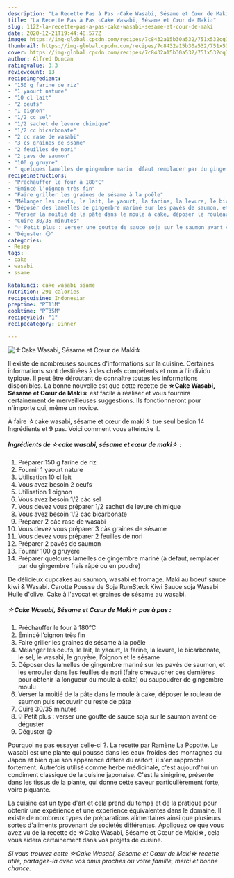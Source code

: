 ```yaml
---
description: "La Recette Pas à Pas ☆Cake Wasabi, Sésame et Cœur de Maki☆"
title: "La Recette Pas à Pas ☆Cake Wasabi, Sésame et Cœur de Maki☆"
slug: 1122-la-recette-pas-a-pas-cake-wasabi-sesame-et-cour-de-maki
date: 2020-12-21T19:44:48.577Z
image: https://img-global.cpcdn.com/recipes/7c8432a15b30a532/751x532cq70/☆cake-wasabi-sesame-et-coeur-de-maki☆-photo-principale-de-la-recette.jpg
thumbnail: https://img-global.cpcdn.com/recipes/7c8432a15b30a532/751x532cq70/☆cake-wasabi-sesame-et-coeur-de-maki☆-photo-principale-de-la-recette.jpg
cover: https://img-global.cpcdn.com/recipes/7c8432a15b30a532/751x532cq70/☆cake-wasabi-sesame-et-coeur-de-maki☆-photo-principale-de-la-recette.jpg
author: Alfred Duncan
ratingvalue: 3.3
reviewcount: 13
recipeingredient:
- "150 g farine de riz"
- "1 yaourt nature"
- "10 cl lait"
- "2 oeufs"
- "1 oignon"
- "1/2 cc sel"
- "1/2 sachet de levure chimique"
- "1/2 cc bicarbonate"
- "2 cc rase de wasabi"
- "3 cs graines de ssame"
- "2 feuilles de nori"
- "2 pavs de saumon"
- "100 g gruyre"
- " quelques lamelles de gingembre marin  dfaut remplacer par du gingembre frais rp ou en poudre"
recipeinstructions:
- "Préchauffer le four à 180°C"
- "Émincé l’oignon très fin"
- "Faire griller les graines de sésame à la poêle"
- "Mélanger les oeufs, le lait, le yaourt, la farine, la levure, le bicarbonate, le sel, le wasabi, le gruyère, l’oignon et le sésame"
- "Déposer des lamelles de gingembre mariné sur les pavés de saumon, et les enrouler dans les feuilles de nori (faire chevaucher ces dernières pour obtenir la longueur du moule à cake) ou saupoudrer de gingembre moulu"
- "Verser la moitié de la pâte dans le moule à cake, déposer le rouleau de saumon puis recouvrir du reste de pâte"
- "Cuire 30/35 minutes"
- "💡 Petit plus : verser une goutte de sauce soja sur le saumon avant de déguster"
- "Déguster 😋"
categories:
- Resep
tags:
- cake
- wasabi
- ssame

katakunci: cake wasabi ssame 
nutrition: 291 calories
recipecuisine: Indonesian
preptime: "PT11M"
cooktime: "PT35M"
recipeyield: "1"
recipecategory: Dinner

---
```



![☆Cake Wasabi, Sésame et Cœur de Maki☆](https://img-global.cpcdn.com/recipes/7c8432a15b30a532/751x532cq70/☆cake-wasabi-sesame-et-coeur-de-maki☆-photo-principale-de-la-recette.jpg)

Il existe de nombreuses sources d'informations sur la cuisine. Certaines informations sont destinées à des chefs compétents et non à l'individu typique. Il peut être déroutant de connaître toutes les informations disponibles. La bonne nouvelle est que cette recette de <strong> ☆Cake Wasabi, Sésame et Cœur de Maki☆ </strong> est facile à réaliser et vous fournira certainement de merveilleuses suggestions. Ils fonctionneront pour n'importe qui, même un novice.

<!--inarticleads1-->

À faire ☆cake wasabi, sésame et cœur de maki☆ tue seul besion 14 Ingrédients et 9 pas. Voici comment vous atteindre il.

##### Ingrédients de ☆cake wasabi, sésame et cœur de maki☆ :

1. Préparer 150 g farine de riz
1. Fournir 1 yaourt nature
1. Utilisation 10 cl lait
1. Vous avez besoin 2 oeufs
1. Utilisation 1 oignon
1. Vous avez besoin 1/2 càc sel
1. Vous devez vous préparer 1/2 sachet de levure chimique
1. Vous avez besoin 1/2 càc bicarbonate
1. Préparer 2 càc rase de wasabi
1. Vous devez vous préparer 3 càs graines de sésame
1. Vous devez vous préparer 2 feuilles de nori
1. Préparer 2 pavés de saumon
1. Fournir 100 g gruyère
1. Préparer  quelques lamelles de gingembre mariné (à défaut, remplacer par du gingembre frais râpé ou en poudre)


De délicieux cupcakes au saumon, wasabi et fromage. Maki au boeuf sauce kiwi &amp; Wasabi. Carotte Pousse de Soja RumSteck Kiwi Sauce soja Wasabi Huile d&#39;olive. Cake à l&#39;avocat et graines de sésame au wasabi. 

<!--inarticleads2-->

##### ☆Cake Wasabi, Sésame et Cœur de Maki☆ pas à pas :

1. Préchauffer le four à 180°C
1. Émincé l’oignon très fin
1. Faire griller les graines de sésame à la poêle
1. Mélanger les oeufs, le lait, le yaourt, la farine, la levure, le bicarbonate, le sel, le wasabi, le gruyère, l’oignon et le sésame
1. Déposer des lamelles de gingembre mariné sur les pavés de saumon, et les enrouler dans les feuilles de nori (faire chevaucher ces dernières pour obtenir la longueur du moule à cake) ou saupoudrer de gingembre moulu
1. Verser la moitié de la pâte dans le moule à cake, déposer le rouleau de saumon puis recouvrir du reste de pâte
1. Cuire 30/35 minutes
1. 💡 Petit plus : verser une goutte de sauce soja sur le saumon avant de déguster
1. Déguster 😋


Pourquoi ne pas essayer celle-ci ?. La recette par Ramène La Popotte. Le wasabi est une plante qui pousse dans les eaux froides des montagnes du Japon et bien que son apparence diffère du raifort, il s&#39;en rapproche fortement. Autrefois utilisé comme herbe médicinale, c&#39;est aujourd&#39;hui un condiment classique de la cuisine japonaise. C&#39;est la sinigrine, présente dans les tissus de la plante, qui donne cette saveur particulièrement forte, voire piquante. 

<!--inarticleads1-->

<p>
La cuisine est un type d'art et cela prend du temps et de la pratique pour obtenir une expérience et une expérience équivalentes dans le domaine. Il existe de nombreux types de préparations alimentaires ainsi que plusieurs sortes d'aliments provenant de sociétés différentes. Appliquez ce que vous avez vu de la recette de ☆Cake Wasabi, Sésame et Cœur de Maki☆, cela vous aidera certainement dans vos projets de cuisine.
</p>

<p>
<i>Si vous trouvez cette ☆Cake Wasabi, Sésame et Cœur de Maki☆ recette utile, partagez-la avec vos amis proches ou votre famille, merci et bonne chance.</i>
</p>
